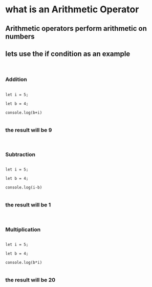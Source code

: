 <h1>what is an Arithmetic Operator</h1>
<h2>Arithmetic operators perform arithmetic on numbers </h2>
<h2>lets use the if condition as an example</h2>
<br>
<h3>Addition</h3>
<code>
let i = 5;<br>
let b = 4; <br>
console.log(b+i)<br>
</code>
<h3>the result will be 9</h3>
<br>
<h3>Subtraction</h3>
<code>  
let i = 5;<br>
let b = 4; <br>
console.log(i-b)<br>
</code>
<h3>the result will be 1</h3> <br>

<h3>Multiplication</h3>

<code>
let i = 5;<br>
let b = 4; <br>
console.log(b*i)<br> 
</code>
<h3>the result will be 20</h3>
